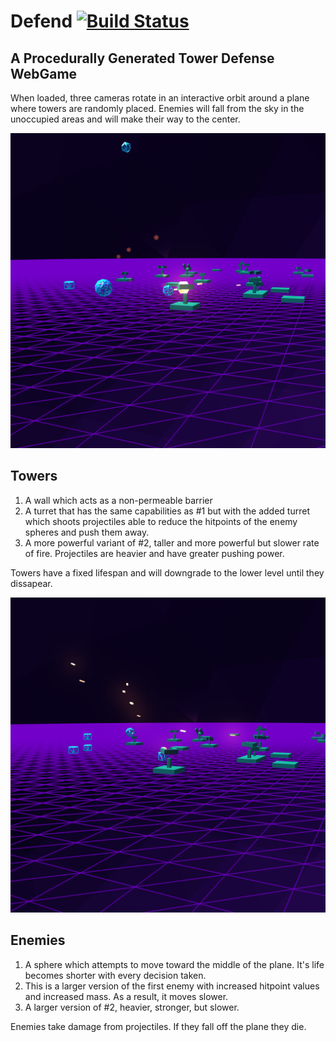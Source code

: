 # Defend [![Build Status](https://travis-ci.org/xtreemze/defend.svg?branch=master)](https://travis-ci.org/xtreemze/defend)

## A Procedurally Generated Tower Defense WebGame

When loaded, three cameras rotate in an interactive orbit around a plane where towers are randomly placed. Enemies will fall from the sky in the unoccupied areas and will make their way to the center.

![Defend](https://raw.githubusercontent.com/xtreemze/defend/master/release/screenshot2.png)

## Towers

1.  A wall which acts as a non-permeable barrier
2.  A turret that has the same capabilities as #1 but with the added turret which shoots projectiles able to reduce the hitpoints of the enemy spheres and push them away.
3.  A more powerful variant of #2, taller and more powerful but slower rate of fire. Projectiles are heavier and have greater pushing power.

Towers have a fixed lifespan and will downgrade to the lower level until they dissapear.

![Defend](https://raw.githubusercontent.com/xtreemze/defend/master/release/screenshot3.png)

## Enemies

1.  A sphere which attempts to move toward the middle of the plane. It's life becomes shorter with every decision taken.
2.  This is a larger version of the first enemy with increased hitpoint values and increased mass. As a result, it moves slower.
3.  A larger version of #2, heavier, stronger, but slower.

Enemies take damage from projectiles. If they fall off the plane they die.
